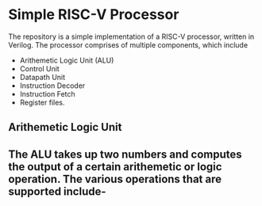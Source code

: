 # Simple RISC-V Processor
The repository is a simple implementation of a RISC-V processor, written in Verilog. 
The processor comprises of multiple components, which include

+ Arithemetic Logic Unit (ALU)
+ Control Unit
+ Datapath Unit
+ Instruction Decoder
+ Instruction Fetch
+ Register files.

## Arithemetic Logic Unit

The ALU takes up two numbers and computes the output of a certain arithemetic or logic operation. The various operations that are supported include-
- 
